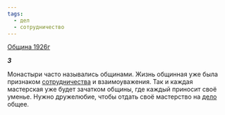 ```yaml
---
tags:
  - дел
  - сотрудничество
---
```

[Община 1926г](https://127.0.0.1:4002/agni/1926)

___3___

Монастыри часто назывались общинами. Жизнь общинная уже была признаком [сотрудничества](../../../tags/#сотрудничество) и взаимоуважения. Так и каждая мастерская уже будет зачатком общины, где каждый приносит своё уменье. Нужно дружелюбие, чтобы отдать своё мастерство на [дело](../../../tags/#дел) общее.   

